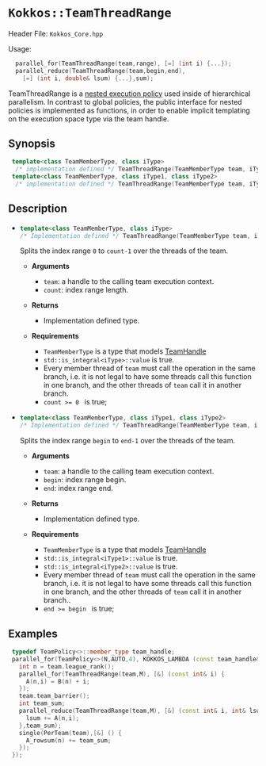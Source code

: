 # `Kokkos::TeamThreadRange`

Header File: `Kokkos_Core.hpp`

Usage: 
  ```c++
    parallel_for(TeamThreadRange(team,range), [=] (int i) {...});
    parallel_reduce(TeamThreadRange(team,begin,end), 
      [=] (int i, double& lsum) {...},sum);
  ```

TeamThreadRange is a [nested execution policy](https://github.com/kokkos/kokkos/wiki/Execution-Policies#nested-execution-policies) used inside of hierarchical parallelism. 
In contrast to global policies, the public interface for nested policies is implemented 
as functions, in order to enable implicit templating on the execution space type via 
the team handle.

## Synopsis 
  ```c++
   template<class TeamMemberType, class iType>
    /* implementation defined */ TeamThreadRange(TeamMemberType team, iType count);
   template<class TeamMemberType, class iType1, class iType2>
    /* implementation defined */ TeamThreadRange(TeamMemberType team, iType1 begin, iType2 end);
  ```

## Description

 * ```c++
   template<class TeamMemberType, class iType>
   /* Implementation defined */ TeamThreadRange(TeamMemberType team, iType count);
   ```
   Splits the index range `0` to `count-1` over the threads of the team. 
    *  **Arguments**
        * `team`: a handle to the calling team execution context.
        * `count`: index range length. 

    *  **Returns**
        * Implementation defined type.

    *  **Requirements**
        * `TeamMemberType` is a type that models [TeamHandle](Kokkos%3A%3ATeamHandleConcept)
        * `std::is_integral<iType>::value` is true.
        * Every member thread of `team` must call the operation in the same branch, i.e. it is not legal to have some 
          threads call this function in one branch, and the other threads of `team` call it in another branch.
        * `count >= 0 ` is true;
 
 * ```c++
   template<class TeamMemberType, class iType1, class iType2>
   /* Implementation defined */ TeamThreadRange(TeamMemberType team, iType1 begin, iType2 end);
   ```
   Splits the index range `begin` to `end-1` over the threads of the team. 
    *  **Arguments**
        * `team`: a handle to the calling team execution context.
        * `begin`: index range begin. 
        * `end`: index range end.

    *  **Returns**
        * Implementation defined type.

    * **Requirements**

        * `TeamMemberType` is a type that models [TeamHandle](Kokkos%3A%3ATeamHandleConcept)
        * `std::is_integral<iType1>::value` is true.
        * `std::is_integral<iType2>::value` is true.
        * Every member thread of `team` must call the operation in the same branch, i.e. it is not legal to have some
          threads call this function in one branch, and the other threads of `team` call it in another branch..
        * `end >= begin ` is true;

  
## Examples

  ```c++
   typedef TeamPolicy<>::member_type team_handle;
   parallel_for(TeamPolicy<>(N,AUTO,4), KOKKOS_LAMBDA (const team_handle& team) {
     int n = team.league_rank();
     parallel_for(TeamThreadRange(team,M), [&] (const int& i) {
       A(n,i) = B(n) + i;
     });
     team.team_barrier();
     int team_sum;
     parallel_reduce(TeamThreadRange(team,M), [&] (const int& i, int& lsum) {
       lsum += A(n,i);
     },team_sum);
     single(PerTeam(team),[&] () {
       A_rowsum(n) += team_sum;
     });
   });
  ```

